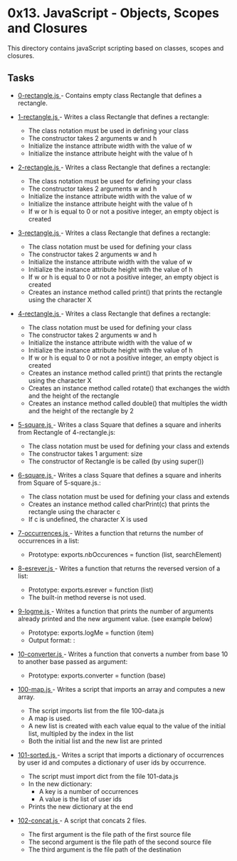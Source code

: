# 0x13. JavaScript - Objects, Scopes and Closures
This directory contains javaScript scripting based on classes, scopes and closures.

## Tasks
* [ 0-rectangle.js ](./0-rectangle.js) - Contains empty class Rectangle that defines a rectangle.

* [ 1-rectangle.js ](./1-rectangle.js) - Writes a class Rectangle that defines a rectangle:
    * The class notation must be used in defining your class
    * The constructor takes 2 arguments w and h
    * Initialize the instance attribute width with the value of w
    * Initialize the instance attribute height with the value of h

* [ 2-rectangle.js ](./2-rectangle.js) - Writes a class Rectangle that defines a rectangle:
    * The class notation must be used for defining your class
    * The constructor takes 2 arguments w and h
    * Initialize the instance attribute width with the value of w
    * Initialize the instance attribute height with the value of h
    * If w or h is equal to 0 or not a positive integer, an empty object is created

* [ 3-rectangle.js ](./3-rectangle.js) - Writes a class Rectangle that defines a rectangle:
    * The class notation must be used for defining your class
    * The constructor takes 2 arguments w and h
    * Initialize the instance attribute width with the value of w
    * Initialize the instance attribute height with the value of h
    * If w or h is equal to 0 or not a positive integer, an empty object is created
    * Creates an instance method called print() that prints the rectangle using the character X

* [ 4-rectangle.js ](./4-rectangle.js) - Writes a class Rectangle that defines a rectangle:
    * The class notation must be used for defining your class
    * The constructor takes 2 arguments w and h
    * Initialize the instance attribute width with the value of w
    * Initialize the instance attribute height with the value of h
    * If w or h is equal to 0 or not a positive integer, an empty object is created
    * Creates an instance method called print() that prints the rectangle using the character X
    * Creates an instance method called rotate() that exchanges the width and the height of the rectangle
    * Creates an instance method called double() that multiples the width and the height of the rectangle by 2

* [ 5-square.js ](./5-square.js) - Writes a class Square that defines a square and inherits from Rectangle of 4-rectangle.js:
    * The class notation must be used for defining your class and extends
    * The constructor takes 1 argument: size
    * The constructor of Rectangle is be called (by using super())

* [ 6-square.js ](./6-square.js) - Writes a class Square that defines a square and inherits from Square of 5-square.js.:
    * The class notation must be used for defining your class and extends
    * Creates an instance method called charPrint(c) that prints the rectangle using the character c
    * If c is undefined, the character X is used

* [ 7-occurrences.js ](./7-occurrences.js) - Writes a function that returns the number of occurrences in a list:
    * Prototype: exports.nbOccurences = function (list, searchElement)

* [ 8-esrever.js ](./8-esrever.js) - Writes a function that returns the reversed version of a list:
    * Prototype: exports.esrever = function (list)
    * The built-in method reverse is not used.

* [ 9-logme.js ](./9-logme.js) - Writes a function that prints the number of arguments already printed and the new argument value. (see example below)
    * Prototype: exports.logMe = function (item)
    * Output format: <number arguments already printed>: <current argument value>

* [ 10-converter.js ](./10-converter.js) - Writes a function that converts a number from base 10 to another base passed as argument:
    * Prototype: exports.converter = function (base)

* [ 100-map.js ](./100-map.js) - Writes a script that imports an array and computes a new array.
    *   The script imports list from the file 100-data.js
    *   A map is used.
    *   A new list is created with each value equal to the value of the initial list, multipled by the index in the list
    *   Both the initial list and the new list are printed

* [ 101-sorted.js ](./101-sorted.js) - Writes a script that imports a dictionary of occurrences by user id and computes a dictionary of user ids by occurrence.
    * The script must import dict from the file 101-data.js
    * In the new dictionary:
        * A key is a number of occurrences
        * A value is the list of user ids
    * Prints the new dictionary at the end

* [ 102-concat.js ](./102-concat.js) - A script that concats 2 files.
    * The first argument is the file path of the first source file
    * The second argument is the file path of the second source file
    * The third argument is the file path of the destination
